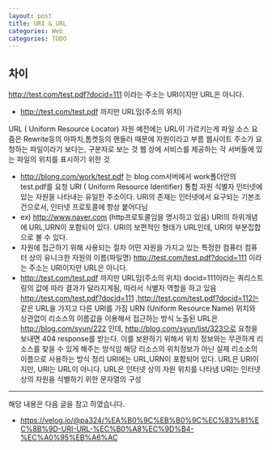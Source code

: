 ```yaml
---
layout: post
title: URI & URL
categories: Web
categories: TODO
---
```


## 차이

http://test.com/test.pdf?docid=111 이라는 주소는 URI이지만 URL은 아니다.
- http://test.com/test.pdf 까지만 URL임(주소의 위치)

URL ( Uniform Resource Locator)
자원
예전에는 URL이 가르키는게 파일 소스
요즘은 Rewrite등의 아파치,톰켓등의 핸들러 때문에 자원이라고 부름
웹사이트 주소가 요청하는 파일이라기 보다는, 구분자로 보는 것
웹 상에 서비스를 제공하는 각 서버들에 있는 파일의 위치를 표시하기 위한 것
- http://blong.com/work/test.pdf 는 blog.com서버에서 work폴더안의 test.pdf를 요청
URI ( Uniform Resource Identifier)
통합 자원 식별자
인터넷에 있는 자원을 나타내는 유일한 주소이다.
URI의 존재는 인터넷에서 요구되는 기본조건으로서, 인터넷 프로토콜에 항상 붙어다님
- ex) http://www.naver.com (http프로토콜임을 명시하고 있음)
URI의 하위개념에 URL,URN이 포함되어 있다.
URI의 보편적인 형태가 URL인데, URI의 부분집합으로 볼 수 있다.
- 자원에 접근하기 위해 사용되는 절차
어떤 자원을 가지고 있는 특정한 컴퓨터
컴퓨터 상의 유니크한 자원의 이름(파일명)
http://test.com/test.pdf?docid=111 이라는 주소는 URI이지만 URL은 아니다.
- http://test.com/test.pdf 까지만 URL임(주소의 위치)
docid=111이라는 쿼리스트링의 값에 따라 결과가 달라지게됨, 따라서 식별자 역할을 하고 있음
http://test.com/test.pdf?docid=111 ,http://test.com/test.pdf?docid=112는 같은 URL을 가지고 다른 URI를 가짐
URN (Uniform Resource Name)
위치와 상관없이 리소스의 이름값을 이용해서 접근하는 방식
노출된 URL은 http://blog.com/syun/222 인데, http://blog.com/syun/list/323으로 요청을 보내면 404 response를 받는다. 이를 보완하기 위해서 위치 정보와는 무관하게 리소스를 찾을 수 있게 해주는 방식임
해당 리소스의 위치정보가 아닌 실제 리소소의 이름으로 사용하는 방식
정리
URI에는 URL,URN이 포함되어 있다. URL은 URI이지만, URI는 URL이 아니다.
URL은 인터넷 상의 자원 위치를 나타냄
URI는 인터넷 상의 자원을 식별하기 위한 문자열의 구성

---

해당 내용은 다음 글을 참고 하였습니다.

- https://velog.io/@pa324/%EA%B0%9C%EB%B0%9C%EC%83%81%EC%8B%9D-URI-URL-%EC%B0%A8%EC%9D%B4-%EC%A0%95%EB%A6%AC
